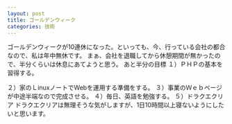 ```yaml
---
layout: post
title: ゴールデンウィーク
categories: 技術
---
```


ゴールデンウィークが10連休になった。といっても、今、行っている会社の都合なので、私は年中無休です。
まぁ、会社を退職してから休憩期間が無かったので、半分くらいは休息にあてようと思う。
あと半分の目標
１）ＰＨＰの基本を習得する。

２）家のＬinuxノートでWebを運用する準備をする。
３）事業のＷｅｂページが中途半端なので完成させる。
４）毎日、英語を勉強する。
５）ドラクエクリア
ドラクエクリアは無理そうな気がしますが、1日10時間以上寝ないようにしたいと思います。

